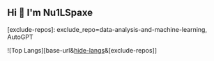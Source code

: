 ## Hi 👋 I'm Nu1LSpaxe

[base-url]: https://github-readme-stats.vercel.app/api/top-langs/?username=Nu1LSpaxe&theme=tokyonight
[hide-langs]: hide=Jupyter%20Notebook,css,scss,html
[exclude-repos]: exclude_repo=data-analysis-and-machine-learning, AutoGPT

![Top Langs][base-url&[hide-langs]&[exclude-repos]]

<!--
**Nu1LSpaxe/Nu1LSpaxe** is a ✨ _special_ ✨ repository because its `README.md` (this file) appears on your GitHub profile.

Here are some ideas to get you started:

- 🔭 I’m currently working on ...
- 🌱 I’m currently learning ...
- 👯 I’m looking to collaborate on ...
- 🤔 I’m looking for help with ...
- 💬 Ask me about ...
- 📫 How to reach me: ...
- 😄 Pronouns: ...
- ⚡ Fun fact: ...
-->
